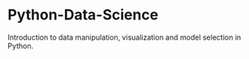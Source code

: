 # Python-Data-Science
Introduction to data manipulation, visualization and model selection in Python.